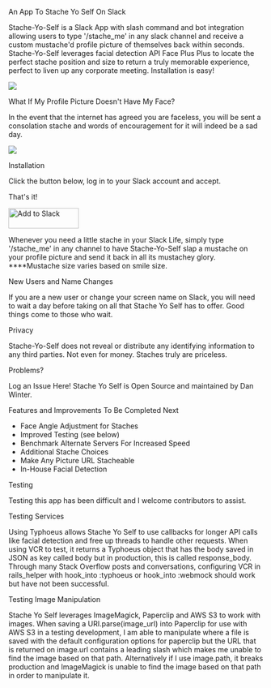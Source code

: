 An App To Stache Yo Self On Slack

Stache-Yo-Self is a Slack App with slash command and bot integration allowing users to type '/stache_me' in any slack channel and receive a custom mustache'd profile picture of themselves back within seconds. Stache-Yo-Self leverages facial detection API Face Plus Plus to locate the perfect stache position and size to return a truly memorable experience, perfect to liven up any corporate meeting. Installation is easy!

![](http://g.recordit.co/VJNVtjb5zG.gif)


What If My Profile Picture Doesn't Have My Face?

In the event that the internet has agreed you are faceless, you will be sent a consolation stache and words of encouragement for it will indeed be a sad day.

![](http://g.recordit.co/xgIwmiiemU.gif)

Installation

Click the button below, log in to your Slack account and accept.

That's it!

<a href="https://slack.com/oauth/authorize?scope=commands&client_id=2329094327.23820365107"><img alt="Add to Slack" height="40" width="139" src="https://platform.slack-edge.com/img/add_to_slack.png" srcset="https://platform.slack-edge.com/img/add_to_slack.png 1x, https://platform.slack-edge.com/img/add_to_slack@2x.png 2x" /></a>

Whenever you need a little stache in your Slack Life, simply type '/stache_me' in any channel to have Stache-Yo-Self slap a mustache on your profile picture and send it back in all its mustachey glory. ****Mustache size varies based on smile size.



New Users and Name Changes

If you are a new user or change your screen name on Slack, you will need to wait a day before taking on all that Stache Yo Self has to offer. Good things come to those who wait.

Privacy

Stache-Yo-Self does not reveal or distribute any identifying information to any third parties. Not even for money. Staches truly are priceless.

Problems?

Log an Issue Here! Stache Yo Self is Open Source and maintained by Dan Winter.

Features and Improvements To Be Completed Next

- Face Angle Adjustment for Staches
- Improved Testing (see below)
- Benchmark Alternate Servers For Increased Speed
- Additional Stache Choices
- Make Any Picture URL Stacheable
- In-House Facial Detection

Testing

Testing this app has been difficult and I welcome contributors to assist.

Testing Services

Using Typhoeus allows Stache Yo Self to use callbacks for longer API calls like facial detection and free up threads to handle other requests. When using VCR to test, it returns a Typhoeus object that has the body saved in JSON as key called body but in production, this is called response_body. Through many Stack Overflow posts and conversations, configuring VCR in rails_helper with hook_into :typhoeus or hook_into :webmock should work but have not been successful.

Testing Image Manipulation

Stache Yo Self leverages ImageMagick, Paperclip and AWS S3 to work with images. When saving a URI.parse(image_url) into Paperclip for use with AWS S3 in a testing development, I am able to manipulate where a file is saved with the default configuration options for paperclip but the URL that is returned on image.url contains a leading slash which makes me unable to find the image based on that path. Alternatively if I use image.path, it breaks production and ImageMagick is unable to find the image based on that path in order to manipulate it.
